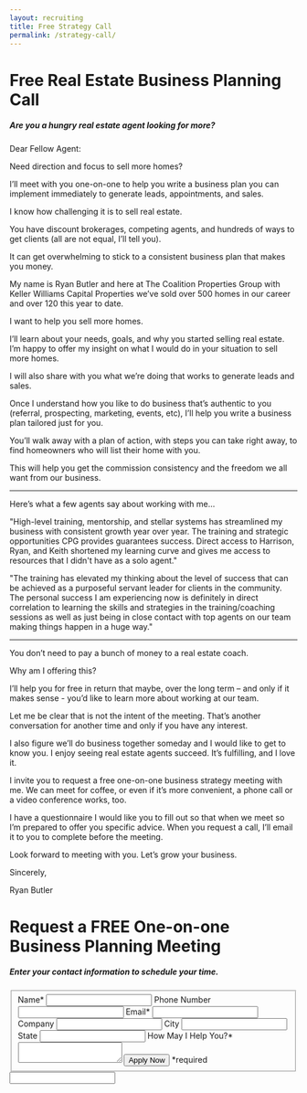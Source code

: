 ```yaml
---
layout: recruiting
title: Free Strategy Call
permalink: /strategy-call/
---
```


<div class="recruiting-page">
<h1 class="join-us">Free Real Estate Business Planning Call</h1>
<h5 class="join-us-subtitle">Are you a hungry real estate agent looking for more?</h5>

<p>Dear Fellow Agent:</p>
 
<p>Need direction and focus to sell more homes?</p>
 
<p>I’ll meet with you one-on-one to help you write a business plan you can implement immediately to generate leads, appointments, and sales. </p>
 
<p>I know how challenging it is to sell real estate.</p>
 
<p>You have discount brokerages, competing agents, and hundreds of ways to get clients (all are not equal, I’ll tell you).</p>
 
<p>It can get overwhelming to stick to a consistent business plan that makes you money.</p>
 
<p>My name is Ryan Butler and here at The Coalition Properties Group with Keller Williams Capital Properties we’ve sold over 500 homes in our career and over 120 this year to date. </p>
 
<p>I want to help you sell more homes.</p>
 
<p>I’ll learn about your needs, goals, and why you started selling real estate. I’m happy to offer my insight on what I would do in your situation to sell more homes.</p>
 
<p>I will also share with you what we’re doing that works to generate leads and sales. </p>
 
<p>Once I understand how you like to do business that’s authentic to you (referral, prospecting, marketing, events, etc), I’ll help you write a business plan tailored just for you.</p>
 
<p>You’ll walk away with a plan of action, with steps you can take right away, to find homeowners who will list their home with you. </p>
 
<p>This will help you get the commission consistency and the freedom we all want from our business.</p>


<hr>
<div class="qanda">
<p class="section-title">Here’s what a few agents say about working with me…</p>

<p><span class="quote">"High-level training, mentorship, and stellar systems has streamlined my business with consistent growth year over year. The training and strategic opportunities CPG provides guarantees success. Direct access to Harrison, Ryan, and Keith shortened my learning curve and gives me access to resources that I didn't have as a solo agent."</span></p>

<p><span class="quote">"The training has elevated my thinking about the level of success that can be achieved as a purposeful servant leader for clients in the community. The personal success I am experiencing now is definitely in direct correlation to learning the skills and strategies in the training/coaching sessions as well as just being in close contact with top agents on our team making things happen in a huge way."</span></p>

<!--<p><span class="quote"></span><br>-->
<!--<span class="author"></span></p>-->
</div>
<hr>

<p>You don’t need to pay a bunch of money to a real estate coach.</p>
 
<p>Why am I offering this?</p>
 
<p>I’ll help you for free in return that maybe, over the long term – and only if it makes sense - you’d like to learn more about working at our team.</p>
 
<p>Let me be clear that is not the intent of the meeting. That’s another conversation for another time and only if you have any interest.</p>
 
<p>I also figure we’ll do business together someday and I would like to get to know you. I enjoy seeing real estate agents succeed. It’s fulfilling, and I love it.</p>
 
<p>I invite you to request a free one-on-one business strategy meeting with me. We can meet for coffee, or even if it’s more convenient, a phone call or a video conference works, too.</p>
 
<p>I have a questionnaire I would like you to fill out so that when we meet so I’m prepared to offer you specific advice. When you request a call, I’ll email it to you to complete before the meeting.</p>
 
<p>Look forward to meeting with you. Let’s grow your business.</p>
 
<p>Sincerely,</p>
 
<p>Ryan Butler</p>



<h1 class="join-us">Request a FREE One-on-one Business Planning Meeting</h1>
<h5 class="join-us-subtitle">Enter your contact information to schedule your time.</h5>

<form method="post" class="home-value cta-forms" action="https://formspree.io/{{site.data.settings.client.email}}" onsubmit="return setReturn()">
					<fieldset>
						<label for="name">Name*</label> <input type="text" required="" name="name" />
						<label for="phone">Phone Number </label> <input type="tel" name="phone" />
						 <label for="email">Email*</label> <input type="text" name="email" required="" />
						 <label for="company">Company </label> <input type="text" name="company" />
						<label for="city">City </label> <input type="text" name="city" />
						<label for="state">State </label> <input type="text" name="state" />
						<label for="message">How May I Help You?* </label><textarea name="message" required=""></textarea>
						<input class="submit light-light" type="submit" value="Apply Now" name="submitrecruitingForm" /> <span class="asterisk">*required</span></fieldset>
					<div class="hidden"><input type="hidden" value="{{site.data.settings.client.email}}" name="_to" /> <input type="hidden" value="Recruiting Contact Request Message From Your Vyral Careers and Training Video Blog" name="_subject" /> <input type="text" name="_gotcha" /></div>
				</form>
</div>
